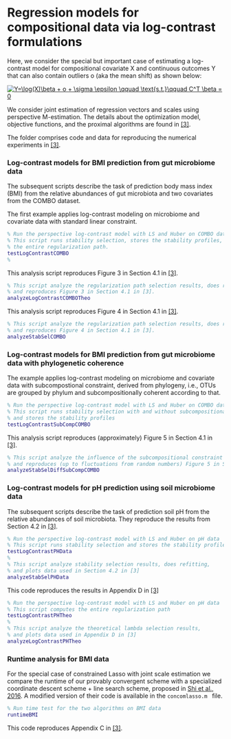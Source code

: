 Regression models for compositional data via log-contrast formulations
=========

Here, we consider the special but important case of estimating a log-contrast model for compositional covariate X
and continuous outcomes Y that can also contain outliers o (aka the mean shift) as shown below: 

<a href="https://www.codecogs.com/eqnedit.php?latex=Y=\log(X)\beta&space;&plus;&space;o&space;&plus;&space;\sigma&space;\epsilon&space;\qquad&space;\text{s.t.}\qquad&space;C^T&space;\beta&space;=&space;0" target="_blank"><img src="https://latex.codecogs.com/gif.latex?Y=\log(X)\beta&space;&plus;&space;o&space;&plus;&space;\sigma&space;\epsilon&space;\qquad&space;\text{s.t.}\qquad&space;C^T&space;\beta&space;=&space;0" title="Y=\log(X)\beta + o + \sigma \epsilon \qquad \text{s.t.}\qquad C^T \beta = 0" /></a>

We consider joint estimation of regression vectors and scales using perspective M-estimation. The details about the optimization model, objective functions, and the proximal algorithms are found in [[3]](https://arxiv.org/abs/1903.01050). 

The folder comprises code and data for reproducing the numerical experiments in [[3]](https://arxiv.org/abs/1903.01050). 

### Log-contrast models for BMI prediction from gut microbiome data ###

The subsequent scripts describe the task of prediction body mass index (BMI) from the relative abundances of gut 
microbiota and two covariates from the COMBO dataset.

The first example applies log-contrast modeling on microbiome and covariate data with standard linear constraint.
```Matlab
% Run the perspective log-contrast model with LS and Huber on COMBO data
% This script runs stability selection, stores the stability profiles, and compute 
% the entire regularization path.
testLogContrastCOMBO
%
```
This analysis script reproduces Figure 3 in Section 4.1 in [[3]](https://arxiv.org/abs/1903.01050). 
```MATLAB
% This script analyze the regularization path selection results, does refitting, 
% and reproduces Figure 3 in Section 4.1 in [3].
analyzeLogContrastCOMBOTheo
```
This analysis script reproduces Figure 4 in Section 4.1 in [[3]](https://arxiv.org/abs/1903.01050). 
```MATLAB
% This script analyze the regularization path selection results, does refitting, 
% and reproduces Figure 4 in Section 4.1 in [3].
analyzeStabSelCOMBO
```
### Log-contrast models for BMI prediction from gut microbiome data with phylogenetic coherence ###

The example applies log-contrast modeling on microbiome and covariate data with subcompostional constraint,
derived from phylogeny, i.e., OTUs are grouped by phylum and subcompositionally coherent according to that.

```MATLAB
% Run the perspective log-contrast model with LS and Huber on COMBO data.
% This script runs stability selection with and without subcompositional constraints 
% and stores the stability profiles
testLogContrastSubCompCOMBO
```
This analysis script reproduces (approximately) Figure 5 in Section 4.1 in [[3]](https://arxiv.org/abs/1903.01050). 

```MATLAB
% This script analyze the influence of the subcompositional constraint on stability selection
% and reproduces (up to fluctuations from random numbers) Figure 5 in Section 4.1 in [3].
analyzeStabSelDiffSubCompCOMBO

```

### Log-contrast models for pH prediction using soil microbiome data ###

The subsequent scripts describe the task of prediction soil pH from the relative abundances of 
soil microbiota. They reproduce the results from Section 4.2 in [[3]](https://arxiv.org/abs/1903.01050).

```Matlab
% Run the perspective log-contrast model with LS and Huber on pH data
% This script runs stability selection and stores the stability profiles
testLogContrastPHData
% 
% This script analyze stability selection results, does refitting, 
% and plots data used in Section 4.2 in [3]
analyzeStabSelPHData
```
This code reproduces the results in Appendix D in [[3]](https://arxiv.org/abs/1903.01050)
```Matlab
% Run the perspective log-contrast model with LS and Huber on pH data
% This script computes the entire regularization path 
testLogContrastPHTheo
% 
% This script analyze the theoretical lambda selection results,  
% and plots data used in Appendix D in [3]
analyzeLogContrastPHTheo
```

### Runtime analysis for BMI data ###

For the special case of constrained Lasso with joint scale estimation we compare the runtime of our
provably convergent scheme with a specialized coordinate descent scheme + line search scheme, 
proposed in [Shi et al., 2016](https://arxiv.org/abs/1603.00974). A modified version
of their code is available in the ```concomlasso.m ``` file.

```Matlab
% Run time test for the two algorithms on BMI data
runtimeBMI
```
This code reproduces Appendix C in [[3]](https://arxiv.org/abs/1903.01050).



